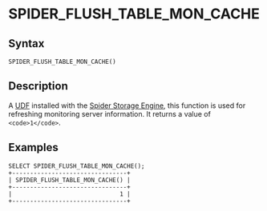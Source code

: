 
# SPIDER_FLUSH_TABLE_MON_CACHE

## Syntax


```
SPIDER_FLUSH_TABLE_MON_CACHE()
```

## Description


A [UDF](../../../../server-usage/programming-customizing-mariadb/user-defined-functions/user-defined-functions-security.md) installed with the [Spider Storage Engine](spider_copy_tables.md), this function is used for refreshing monitoring server information. It returns a value of `<code>1</code>`.


## Examples


```
SELECT SPIDER_FLUSH_TABLE_MON_CACHE();
+--------------------------------+
| SPIDER_FLUSH_TABLE_MON_CACHE() |
+--------------------------------+
|                              1 |
+--------------------------------+
```

